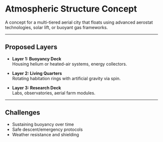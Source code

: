# Atmospheric Structure Concept

A concept for a multi-tiered aerial city that floats using advanced aerostat technologies, solar lift, or buoyant gas frameworks.

---

## Proposed Layers
- **Layer 1: Buoyancy Deck**  
  Housing helium or heated-air systems, energy collectors.

- **Layer 2: Living Quarters**  
  Rotating habitation rings with artificial gravity via spin.

- **Layer 3: Research Deck**  
  Labs, observatories, aerial farm modules.

---

## Challenges
- Sustaining buoyancy over time  
- Safe descent/emergency protocols  
- Weather resistance and shielding
